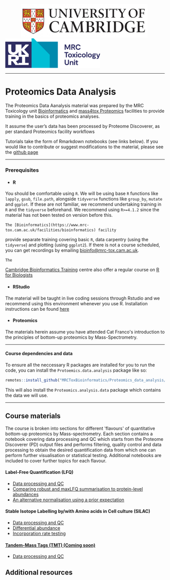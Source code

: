 
<img src="images/UoC_logo.jpg" width="400" hspace="50"/>  <img src="images/MRC_TU_Cambridge_identifier_horizontal_RGB2_a.png" width="300"/> 


- - - -
  
# Proteomics Data Analysis

The Proteomics Data Aanalysis material was prepared by the MRC
Toxicology unit
[Bioinformatics](https://www.mrc-tox.cam.ac.uk/facilities/bioinformatics)
and [mass4tox Proteomics](https://www.mrc-tox.cam.ac.uk/facilities/proteomics) facilities to
provide training in the basics of proteomics analyses.

It assume the user’s data has been processed by Proteome Discoverer, as
per standard Proteomics facility workflows

Tutorials take the form of Rmarkdown notebooks (see links below). If you would like to
contribute or suggest modifications to the material, please see the
[github page](https://github.com/MRCToxBioinformatics/Proteomics_data_analysis)

- - - -
  
### Prerequisites

- #### R
You should be comfortable using `R`. We will be using
base `R` functions like `lapply`, `gsub`, `file.path`, alongside `tidyverse` functions
like `group_by`, `mutate` and `ggplot`. If these are not familiar, we recommend 
undertaking training in `R` and the `tidyverse` beforehand. We recommend using `R>=4.1.2` since
the material has not been tested on version before this.
    
    The [Bioinformatics](https://www.mrc-tox.cam.ac.uk/facilities/bioinformatics) facility
provide separate training covering basic `R`, data carpentry (using the `tidyverse`)
and plotting (using `ggplot2`). If there is not a course scheduled, you can get
recordings by emailing bioinfo@mrc-tox.cam.ac.uk.

    The
[Cambridge Bioinformatics Training](https://bioinfotraining.bio.cam.ac.uk/) 
centre also offer a regular course on
[R for Biologists](https://bioinfotraining.bio.cam.ac.uk/postgraduate/programming/bioinfo-introRbio)

- #### RStudio
The material will be taught in live coding sessions through Rstudio 
and we recommend using this environment whenever you use R. Installation
instructions can be found [here](https://www.rstudio.com/products/rstudio/download/)

- #### Proteomics
The materials herein assume you have attended Cat Franco's
introduction to the principles of bottom-up proteomics by Mass-Spectrometry.

- - - -
  

#### Course dependencies and data
To ensure all the neccessary R packages are installed for you to run the code,
you can install the `Protoemics.data.analysis` package like so:
``` r
remotes::install_github("MRCToxBioinformatics/Proteomics_data_analysis/", build_vignettes = TRUE)
```
This will also install the `Proteomics.analysis.data` package which contains
the data we will use.

- - - -
  
## Course materials
The course is broken into sections for different 'flavours' of quantitative
bottom-up proteomics by Mass-spectrometry. Each section contains a notebook
covering data processing and QC which starts from the Proteome Discoverer (PD)
output files and performs filtering, quality control and data processing to
obtain the desired quantification data from which one can perform further
visualisation or statistical testing. Additional notebooks are included to cover
further topics for each flavour.

#### Label-Free Quantification (LFQ)
- [Data processing and QC](https://mrctoxbioinformatics.github.io/Proteomics_data_analysis/Markdowns/LFQ.html)
- [Comparing robust and maxLFQ summarisation to protein-level abundances](https://mrctoxbioinformatics.github.io/Proteomics_data_analysis/Markdowns/LFQ_maxlfq.html)
- [An alternative normalisation using a prior expectation](https://mrctoxbioinformatics.github.io/Proteomics_data_analysis/Markdowns/LFQ_alternative_normalisation.html)


#### Stable Isotope Labelling by/with Amino acids in Cell culture (SILAC)
- [Data processing and QC](https://mrctoxbioinformatics.github.io/Proteomics_data_analysis/Markdowns/SILAC.html)
- [Differential abundance](https://mrctoxbioinformatics.github.io/Proteomics_data_analysis/Markdowns/SILAC_differential_abundance.html)
- [Incorporation rate testing](https://mrctoxbioinformatics.github.io/Proteomics_data_analysis/Markdowns/SILAC_incorporation.html)

#### [Tandem-Mass Tags (TMT) (Coming soon)]()
- [Data processing and QC](https://mrctoxbioinformatics.github.io/Proteomics_data_analysis/Markdowns/TMT.html)






## Additional resources
